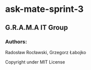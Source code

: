# ask-mate-sprint-3
## G.R.A.M.A IT Group

### Authors:
Radosław Rocławski, Grzegorz Łabojko

Copyright under MIT License
